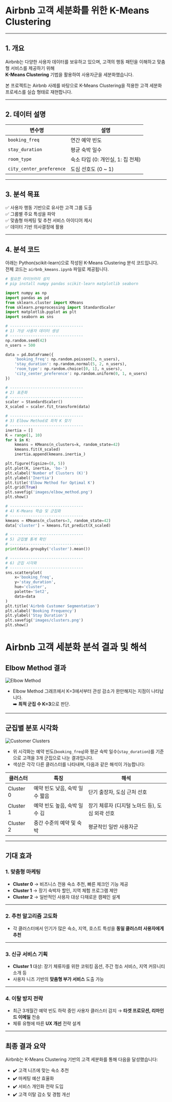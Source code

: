 #  Airbnb 고객 세분화를 위한 K-Means Clustering

---

##  1. 개요

Airbnb는 다양한 사용자 데이터를 보유하고 있으며, 고객의 행동 패턴을 이해하고 맞춤형 서비스를 제공하기 위해  
**K-Means Clustering** 기법을 활용하여 사용자군을 세분화했습니다.

본 프로젝트는 Airbnb 사례를 바탕으로 K-Means Clustering을 적용한 고객 세분화 프로세스를 실습 형태로 재현합니다.

---

##  2. 데이터 설명

| 변수명 | 설명 |
|--------|------|
| `booking_freq` | 연간 예약 빈도 |
| `stay_duration` | 평균 숙박 일수 |
| `room_type` | 숙소 타입 (0: 개인실, 1: 집 전체) |
| `city_center_preference` | 도심 선호도 (0 ~ 1) |

---

##  3. 분석 목표

✅ 사용자 행동 기반으로 유사한 고객 그룹 도출  
✅ 그룹별 주요 특성을 파악  
✅ 맞춤형 마케팅 및 추천 서비스 아이디어 제시  
✅ 데이터 기반 의사결정에 활용

---

##  4. 분석 코드

아래는 Python(scikit-learn)으로 작성된 K-Means Clustering 분석 코드입니다.  
전체 코드는 `airbnb_kmeans.ipynb` 파일로 제공됩니다.

```python
# 필요한 라이브러리 설치
# pip install numpy pandas scikit-learn matplotlib seaborn

import numpy as np
import pandas as pd
from sklearn.cluster import KMeans
from sklearn.preprocessing import StandardScaler
import matplotlib.pyplot as plt
import seaborn as sns

# --------------------------------
# 1) 가상 사용자 데이터 생성
# --------------------------------
np.random.seed(42)
n_users = 500

data = pd.DataFrame({
    'booking_freq': np.random.poisson(3, n_users),
    'stay_duration': np.random.normal(5, 2, n_users),
    'room_type': np.random.choice([0, 1], n_users),
    'city_center_preference': np.random.uniform(0, 1, n_users)
})

# --------------------------------
# 2) 표준화
# --------------------------------
scaler = StandardScaler()
X_scaled = scaler.fit_transform(data)

# --------------------------------
# 3) Elbow Method로 최적 K 찾기
# --------------------------------
inertia = []
K = range(1, 10)
for k in K:
    kmeans = KMeans(n_clusters=k, random_state=42)
    kmeans.fit(X_scaled)
    inertia.append(kmeans.inertia_)

plt.figure(figsize=(8, 5))
plt.plot(K, inertia, 'bo-')
plt.xlabel('Number of Clusters (K)')
plt.ylabel('Inertia')
plt.title('Elbow Method for Optimal K')
plt.grid(True)
plt.savefig('images/elbow_method.png')
plt.show()

# --------------------------------
# 4) K-Means 학습 및 군집화
# --------------------------------
kmeans = KMeans(n_clusters=3, random_state=42)
data['cluster'] = kmeans.fit_predict(X_scaled)

# --------------------------------
# 5) 군집별 통계 확인
# --------------------------------
print(data.groupby('cluster').mean())

# --------------------------------
# 6) 군집 시각화
# --------------------------------
sns.scatterplot(
    x='booking_freq',
    y='stay_duration',
    hue='cluster',
    palette='Set2',
    data=data
)
plt.title('Airbnb Customer Segmentation')
plt.xlabel('Booking Frequency')
plt.ylabel('Stay Duration')
plt.savefig('images/clusters.png')
plt.show()
```


# Airbnb 고객 세분화 분석 결과 및 해석

##  Elbow Method 결과

![Elbow Method](images/elbow_method.png)

- Elbow Method 그래프에서 K=3에서부터 관성 감소가 완만해지는 지점이 나타납니다.  
  ➡️ **최적 군집 수 K=3**으로 판단.

---

##  군집별 분포 시각화

![Customer Clusters](images/clusters.png)

- 위 시각화는 예약 빈도(`booking_freq`)와 평균 숙박 일수(`stay_duration`)를 기준으로 고객을 3개 군집으로 나눈 결과입니다.
- 색상은 각각 다른 클러스터를 나타내며, 다음과 같은 해석이 가능합니다:

| 클러스터 | 특징 | 해석 |
|----------|------|------|
| Cluster 0 | 예약 빈도 낮음, 숙박 일수 짧음 | 단기 출장자, 도심 근처 선호 |
| Cluster 1 | 예약 빈도 높음, 숙박 일수 김 | 장기 체류자 (디지털 노마드 등), 도심 외곽 선호 |
| Cluster 2 | 중간 수준의 예약 및 숙박 | 평균적인 일반 사용자군 |

---

## 기대 효과

### 1. 맞춤형 마케팅

- **Cluster 0** → 비즈니스 전용 숙소 추천, 빠른 체크인 기능 제공  
- **Cluster 1** → 장기 숙박자 할인, 지역 체험 프로그램 제안  
- **Cluster 2** → 일반적인 사용자 대상 다채로운 캠페인 설계

---

### 2. 추천 알고리즘 고도화

- 각 클러스터에서 인기가 많은 숙소, 지역, 호스트 특성을 **동일 클러스터 사용자에게 추천**

---

### 3. 신규 서비스 기획

- **Cluster 1** 대상: 장기 체류자를 위한 코워킹 옵션, 주간 청소 서비스, 지역 커뮤니티 소개 등  
- 사용자 니즈 기반의 **맞춤형 부가 서비스** 도출 가능

---

### 4.  이탈 방지 전략

- 최근 3개월간 예약 빈도 하락 중인 사용자 클러스터 감지 → **타겟 프로모션, 리마인드 이메일** 전송  
- 체류 유형에 따른 **UX 개선** 전략 설계

---

##  최종 결과 요약

Airbnb는 K-Means Clustering 기반의 고객 세분화를 통해 다음을 달성했습니다:

- ✔️ 고객 니즈에 맞는 숙소 추천
- ✔️ 마케팅 예산 효율화
- ✔️ 서비스 개인화 전략 도입
- ✔️ 고객 이탈 감소 및 경험 개선
